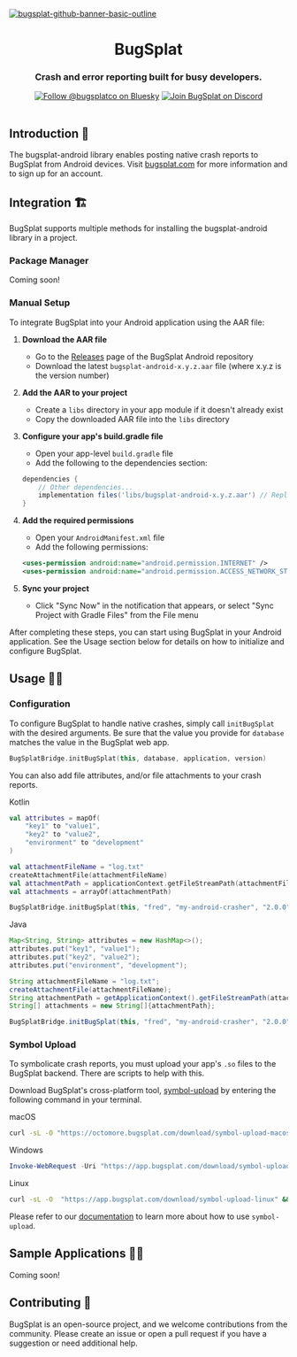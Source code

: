 [![bugsplat-github-banner-basic-outline](https://user-images.githubusercontent.com/20464226/149019306-3186103c-5315-4dad-a499-4fd1df408475.png)](https://bugsplat.com)
<br/>

# <div align="center">BugSplat</div>

### **<div align="center">Crash and error reporting built for busy developers.</div>**

<div align="center">
    <a href="https://bsky.app/profile/bugsplatco.bsky.social"><img alt="Follow @bugsplatco on Bluesky" src="https://img.shields.io/badge/dynamic/json?url=https%3A%2F%2Fpublic.api.bsky.app%2Fxrpc%2Fapp.bsky.actor.getProfile%2F%3Factor%3Dbugsplatco.bsky.social&query=%24.followersCount&style=social&logo=bluesky&label=Follow%20%40bugsplatco.bsky.social"></a>
    <a href="https://discord.gg/bugsplat"><img alt="Join BugSplat on Discord" src="https://img.shields.io/discord/664965194799251487?label=Join%20Discord&logo=Discord&style=social"></a>
</div>

<br/>

## Introduction 👋

The bugsplat-android library enables posting native crash reports to BugSplat from Android devices. Visit [bugsplat.com](https://www.bugsplat.com) for more information and to sign up for an account.

## Integration 🏗️

BugSplat supports multiple methods for installing the bugsplat-android library in a project.

### Package Manager

Coming soon!

### Manual Setup

To integrate BugSplat into your Android application using the AAR file:

1. **Download the AAR file**
   - Go to the [Releases](https://github.com/BugSplat-Git/bugsplat-android/releases) page of the BugSplat Android repository
   - Download the latest `bugsplat-android-x.y.z.aar` file (where x.y.z is the version number)

2. **Add the AAR to your project**
   - Create a `libs` directory in your app module if it doesn't already exist
   - Copy the downloaded AAR file into the `libs` directory

3. **Configure your app's build.gradle file**
   - Open your app-level `build.gradle` file
   - Add the following to the dependencies section:

   ```gradle
   dependencies {
       // Other dependencies...
       implementation files('libs/bugsplat-android-x.y.z.aar') // Replace x.y.z with the actual version
   }
   ```

4. **Add the required permissions**
   - Open your `AndroidManifest.xml` file
   - Add the following permissions:

   ```xml
   <uses-permission android:name="android.permission.INTERNET" />
   <uses-permission android:name="android.permission.ACCESS_NETWORK_STATE" />
   ```

5. **Sync your project**
   - Click "Sync Now" in the notification that appears, or select "Sync Project with Gradle Files" from the File menu

After completing these steps, you can start using BugSplat in your Android application. See the Usage section below for details on how to initialize and configure BugSplat.

## Usage 🧑‍💻

### Configuration

To configure BugSplat to handle native crashes, simply call `initBugSplat` with the desired arguments. Be sure that the value you provide for `database` matches the value in the BugSplat web app.

```kotlin
BugSplatBridge.initBugSplat(this, database, application, version)
```

You can also add file attributes, and/or file attachments to your crash reports.

Kotlin
```kotlin
val attributes = mapOf(
    "key1" to "value1",
    "key2" to "value2",
    "environment" to "development"
)

val attachmentFileName = "log.txt"
createAttachmentFile(attachmentFileName)
val attachmentPath = applicationContext.getFileStreamPath(attachmentFileName).absolutePath
val attachments = arrayOf(attachmentPath)

BugSplatBridge.initBugSplat(this, "fred", "my-android-crasher", "2.0.0", attributes, attachments)
```

Java
```java
Map<String, String> attributes = new HashMap<>();
attributes.put("key1", "value1");
attributes.put("key2", "value2");
attributes.put("environment", "development");

String attachmentFileName = "log.txt";
createAttachmentFile(attachmentFileName);
String attachmentPath = getApplicationContext().getFileStreamPath(attachmentFileName).getAbsolutePath();
String[] attachments = new String[]{attachmentPath};

BugSplatBridge.initBugSplat(this, "fred", "my-android-crasher", "2.0.0", attributes, attachments);
```

### Symbol Upload

To symbolicate crash reports, you must upload your app's `.so` files to the BugSplat backend. There are scripts to help with this.

Download BugSplat's cross-platform tool, [symbol-upload](https://docs.bugsplat.com/education/faq/how-to-upload-symbol-files-with-symbol-upload) by entering the following command in your terminal.

macOS
```sh
curl -sL -O "https://octomore.bugsplat.com/download/symbol-upload-macos" && chmod +x symbol-upload-macos
```

Windows
```ps1
Invoke-WebRequest -Uri "https://app.bugsplat.com/download/symbol-upload-windows.exe" -OutFile "symbol-upload-windows.exe"
```

Linux
```sh
curl -sL -O  "https://app.bugsplat.com/download/symbol-upload-linux" && chmod +x symbol-upload-linux
```

Please refer to our [documentation](https://docs.bugsplat.com/education/faq/how-to-upload-symbol-files-with-symbol-upload) to learn more about how to use `symbol-upload`.

## Sample Applications 🧑‍🏫

Coming soon!

## Contributing 🤝

BugSplat is an open-source project, and we welcome contributions from the community. Please create an issue or open a pull request if you have a suggestion or need additional help.
